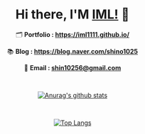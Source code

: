 
<div align=center>

# Hi there, I'M [IML!](https://iml1111.github.io) 👋

🗂 **Portfolio : https://iml1111.github.io/**

📚 **Blog : https://blog.naver.com/shino1025**

📧 **Email : shin10256@gmail.com**

<br>

[![Anurag's github stats](https://github-readme-stats.vercel.app/api?username=iml1111)](https://github.com/anuraghazra/github-readme-stats)

<br>

[![Top Langs](https://github-readme-stats.vercel.app/api/top-langs/?username=iml1111&layout=compact)](https://github.com/anuraghazra/github-readme-stats)

<br>

</div>
